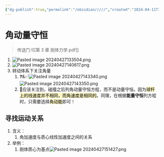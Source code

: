 ```yaml
---
{"dg-publish":true,"permalink":"/obsidian/////","created":"2024-04-11T18:39:34.064+08:00","updated":"2024-09-08T15:25:05.337+08:00"}
---
```


# 角动量守恒
>传送门:![[第 3 章 刚体力学.pdf]]
1. ![Pasted image 20240427133504.png](/img/user/obsidian/%E5%9B%BE%E7%89%87%E5%AF%84%E5%AD%98%E5%99%A8/Pasted%20image%2020240427133504.png)
2. ![Pasted image 20240427140617.png](/img/user/obsidian/%E5%9B%BE%E7%89%87%E5%AF%84%E5%AD%98%E5%99%A8/Pasted%20image%2020240427140617.png)
3. 转动体系下关注角量
	1. ❓&✅![Pasted image 20240427143340.png](/img/user/obsidian/%E5%9B%BE%E7%89%87%E5%AF%84%E5%AD%98%E5%99%A8/Pasted%20image%2020240427143340.png)![Pasted image 20240427143350.png](/img/user/obsidian/%E5%9B%BE%E7%89%87%E5%AF%84%E5%AD%98%E5%99%A8/Pasted%20image%2020240427143350.png)
	2. 🧐应该关注到，碰撞之后列角动量守恒方程，而不是动量守恒。因为<mark style="background: #FFF3A3A6;">球杆上的线速度并不相同，而角速度是相同的</mark>。同理，在根据**能量守恒**列方程时，只需要选择<mark style="background: #FFF3A3A6;">角动能</mark>即可！
## 寻找运动关系
1. 含义：
	1. 角加速度与质心线性加速度之间的关系
2. 举例：
	1. 刚体质心为基点![Pasted image 20240427151427.png](/img/user/obsidian/%E5%9B%BE%E7%89%87%E5%AF%84%E5%AD%98%E5%99%A8/Pasted%20image%2020240427151427.png)